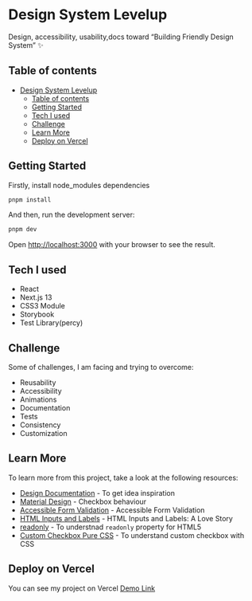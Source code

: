 # Design System Levelup

Design, accessibility, usability,docs toward “Building Friendly Design System” ✨

## Table of contents

- [Design System Levelup](#design-system-levelup)
  - [Table of contents](#table-of-contents)
  - [Getting Started](#getting-started)
  - [Tech I used](#tech-i-used)
  - [Challenge](#challenge)
  - [Learn More](#learn-more)
  - [Deploy on Vercel](#deploy-on-vercel)

## Getting Started

Firstly, install node_modules dependencies

```bash
pnpm install
```

And then, run the development server:

```bash
pnpm dev
```

Open [http://localhost:3000](http://localhost:3000) with your browser to see the result.

## Tech I used

- React
- Next.js 13
- CSS3 Module
- Storybook
- Test Library(percy)

## Challenge

Some of challenges, I am facing and trying to overcome:

- Reusability
- Accessibility
- Animations
- Documentation
- Tests
- Consistency
- Customization

## Learn More

To learn more from this project, take a look at the following resources:

- [Design Documentation](https://m2.material.io/components/text-fields#anatomy) - To get idea inspiration
- [Material Design](https://m2.material.io/components/checkboxes#specs) - Checkbox behaviour
- [Accessible Form Validation](https://www.smashingmagazine.com/2023/02/guide-accessible-form-validation/) - Accessible Form Validation
- [HTML Inputs and Labels](https://css-tricks.com/html-inputs-and-labels-a-love-story/) - HTML Inputs and Labels: A Love Story
- [readonly](https://developer.mozilla.org/en-US/docs/Web/HTML/Attributes/readonly) - To understnad `readonly` property for HTML5
- [Custom Checkbox Pure CSS](https://www.youtube.com/watch?v=NfW_5Y1RZQ4) - To understand custom checkbox with CSS

## Deploy on Vercel

You can see my project on Vercel [Demo Link]()
